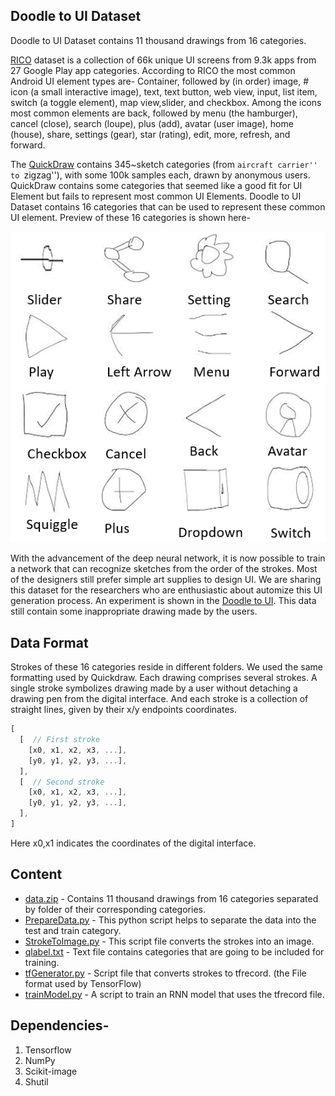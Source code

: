 ## Doodle to UI Dataset
Doodle to UI Dataset contains 11 thousand drawings from 16 categories. 

[RICO](http://interactionmining.org/rico) dataset is a collection of 66k unique UI screens from 9.3k apps from 27 Google Play app categories. According to RICO the most common Android UI element types are- 
Container, followed by (in order) image, # icon (a small interactive image), text, text button, web view, input, list item, switch (a toggle element), map view,slider, and checkbox. Among the icons most common elements are back, followed by menu (the hamburger), cancel (close), search (loupe), plus (add), avatar (user image), home (house), share, settings (gear), star (rating), edit, more, refresh, and forward.

The [QuickDraw](https://github.com/googlecreativelab/quickdraw-dataset) contains 345~sketch categories (from ``aircraft carrier'' to ``zigzag''), with some 100k samples each, drawn by anonymous users. QuickDraw contains some categories that seemed like a good fit for UI Element but fails to represent most common UI Elements. Doodle to UI Dataset contains 16 categories that can be used to represent these common UI element. Preview of these 16 categories is shown here- 

![preview](SampleElements.png)


With the advancement of the deep neural network, it is now possible to train a network that can recognize sketches from the order of the strokes.  Most of the designers still prefer simple art supplies to design UI. We are sharing this dataset for the researchers who are enthusiastic about automize this UI generation process. An experiment is shown in the [Doodle to UI](http://pixeltoapp.com/doodle/). This data still contain some inappropriate drawing made by the users. 


## Data Format
Strokes of these 16 categories reside in different folders. We used the same formatting used by Quickdraw.  Each drawing comprises several strokes. A single stroke symbolizes drawing made by a user without detaching a drawing pen from the digital interface.   And each stroke is a collection of straight lines, given by their x/y endpoints coordinates. 
```javascript
[ 
  [  // First stroke 
    [x0, x1, x2, x3, ...],
    [y0, y1, y2, y3, ...],
  ],
  [  // Second stroke
    [x0, x1, x2, x3, ...],
    [y0, y1, y2, y3, ...],
  ],
]
```
Here x0,x1 indicates the coordinates of the digital interface. 


## Content

- [data.zip](data.zip)  - Contains 11 thousand drawings from 16 categories separated by folder of their corresponding categories.  
- [PrepareData.py](PrepareData.py) - This python script helps to separate the data into the test and train category. 
- [StrokeToImage.py](StrokeToImage.py) - This script file converts the strokes into an image.
- [qlabel.txt](qlabel.txt) - Text file contains categories that are going to be included for training. 
- [tfGenerator.py](tfGenerator.py) - Script file that converts strokes to tfrecord. (the File format used by TensorFlow)
- [trainModel.py](trainModel.py) - A script to train an RNN model that uses the tfrecord file.


## Dependencies-
1. Tensorflow
2. NumPy
3. Scikit-image
4. Shutil






 

